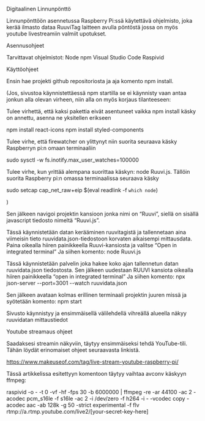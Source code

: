 Digitaalinen Linnunpönttö

Linnunpönttöön asennetussa Raspberry Pi:ssä käytettävä ohjelmisto, joka kerää ilmasto dataa RuuviTag laitteen avulla pöntöstä jossa on myös youtube livestreamiin valmiit upotukset.


Asennusohjeet

Tarvittavat ohjelmistot:
Node 
npm
Visual Studio Code
Raspivid


Käyttöohjeet

Ensin hae projekti github repositoriosta ja aja komento npm install.

(Jos, sivustoa käynnistettäessä npm startilla se ei käynnisty vaan antaa jonkun alla olevan virheen, niin alla on myös korjaus tilanteeseen:

Tulee virhettä, että kaksi pakettia eivät asentuneet vaikka npm install käsky on annettu, asenna ne yksitellen erikseen

npm install react-icons
npm install styled-components


Tulee virhe, että firewatcher on ylittynyt niin suorita seuraava käsky Raspberryn pi:n omaan terminaaliin

sudo sysctl -w fs.inotify.max_user_watches=100000


Tulee virhe, kun yrittää alempana suorittaa käskyn: node Ruuvi.js. Tällöin suorita Raspberry pi:n omassa terminaalissa seuraava käsky

sudo setcap cap_net_raw+eip $(eval readlink -f `which node`)

)


Sen jälkeen navigoi projektin kansioon jonka nimi on “Ruuvi”, siellä on sisällä javascript tiedosto nimeltä “Ruuvi.js”. 

Tässä käynnistetään datan kerääminen ruuvitagistä ja tallennetaan aina viimeisin tieto ruuvidata.json-tiedostoon korvaten aikaisempi mittausdata.
Paina oikealla hiiren painikkeella Ruuvi-kansiosta ja valitse “Open in integrated terminal” 
Ja siihen komento: node Ruuvi.js

Tässä käynnistetään palvelin joka hakee koko ajan tallennetun datan ruuvidata.json tiedostosta.
Sen jälkeen uudestaan RUUVI kansiota oikealla hiiren painikkeella “open in integrated terminal” 
Ja siihen komento: npx json-server --port=3001 --watch ruuvidata.json

Sen jälkeen avataan kolmas erillinen terminaali projektin juuren missä  ja syötetään komento: npm start 

Sivusto käynnistyy ja ensimmäisellä välilehdellä vihreällä alueella näkyy ruuvidatan mittaustiedot


Youtube streamaus ohjeet

Saadaksesi streamin näkyviin, täytyy ensimmäiseksi tehdä YouTube-tili. Tähän löydät erinomaiset ohjeet seuraavasta linkistä.

https://www.makeuseof.com/tag/live-stream-youtube-raspberry-pi/

Tässä artikkelissa esitettyyn komentoon täytyy vaihtaa avconv käskyyn ffmpeg:

raspivid -o - -t 0 -vf -hf -fps 30 -b 6000000 | ffmpeg -re -ar 44100 -ac 2 -acodec pcm_s16le -f s16le -ac 2 -i /dev/zero -f h264 -i - -vcodec copy -acodec aac -ab 128k -g 50 -strict experimental -f flv rtmp://a.rtmp.youtube.com/live2/[your-secret-key-here]

